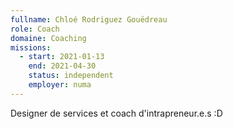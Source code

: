 ```yaml
---
fullname: Chloé Rodriguez Gouëdreau
role: Coach
domaine: Coaching
missions:
  - start: 2021-01-13
    end: 2021-04-30
    status: independent
    employer: numa
---
```


Designer de services et coach d'intrapreneur.e.s :D
